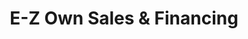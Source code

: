 ---
title: "E-Z Own Sales & Financing"
url: /mankato/e-z-own-sales-and-financing/
shop: storage rental
---
